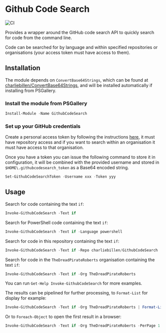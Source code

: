 # Github Code Search

![CI](https://github.com/charliebillen/GithubCodeSearch/workflows/CI/badge.svg)

Provides a wrapper around the GitHub code search API to quickly search for code from the command line.

Code can be searched for by language and within specified repositories or organisations (your access token must have access to them).

## Installation
The module depends on `ConvertBase64Strings`, which can be found at [charliebillen/ConvertBase64Strings](https://github.com/charliebillen/ConvertBase64Strings), and will be installed automatically if installing from PSGallery.

### Install the module from PSGallery
```powershell
Install-Module -Name GithubCodeSearch
```

### Set up your GitHub credentials
Create a personal access token by following the instructions [here](https://help.github.com/en/github/authenticating-to-github/creating-a-personal-access-token-for-the-command-line), it must have repository access and if you want to search within an organisation it must have access to that organisation.

Once you have a token you can issue the following command to store it in configuration, it will be combined with the provided username and stored in `$HOME\.githubcodesearch_token` as a Base64 encoded string.

```powershell
Set-GithubCodeSearchToken -Username xxx -Token yyy
```

## Usage

Search for code containing the text `if`:
```powershell
Invoke-GithubCodeSearch -Text if
```

Search for PowerShell code containing the text `if`:
```powershell
Invoke-GithubCodeSearch -Text if -Language powershell
```

Search for code in this repository containing the text `if`:
```powershell
Invoke-GithubCodeSearch -Text if -Repo charliebillen/GithubCodeSearch
```

Search for code in the `TheDreadPirateRoberts` organisation containing the text `if`:
```powershell
Invoke-GithubCodeSearch -Text if -Org TheDreadPirateRoberts
```

You can run `Get-Help Invoke-GithubCodeSearch` for more examples.

The results can be pipelined for further processing, to `Format-List` for display for example:
```powershell
Invoke-GithubCodeSearch -Text if -Org TheDreadPirateRoberts | Format-List
```

Or to `Foreach-Object` to open the first result in a browser:
```powershell
Invoke-GithubCodeSearch -Text if -Org TheDreadPirateRoberts -PerPage 1 | ForEach-Object { Start-Process $_.URL }
```
